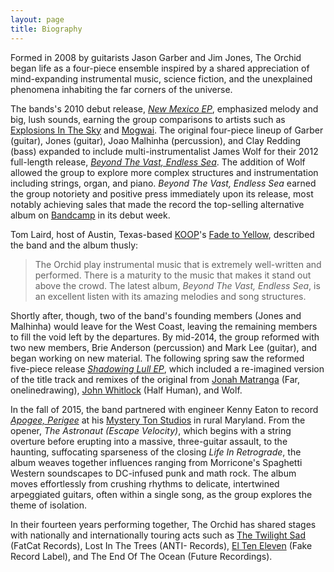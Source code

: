 ```yaml
---
layout: page
title: Biography
---
```


Formed in 2008 by guitarists Jason Garber and Jim Jones, The Orchid began life as a four-piece ensemble inspired by a shared appreciation of mind-expanding instrumental music, science fiction, and the unexplained phenomena inhabiting the far corners of the universe.

The bands's 2010 debut release, <cite>[New Mexico EP](/releases/new-mexico-ep)</cite>, emphasized melody and big, lush sounds, earning the group comparisons to artists such as [Explosions In The Sky](http://www.explosionsinthesky.com) and [Mogwai](http://www.mogwai.co.uk). The original four-piece lineup of Garber (guitar), Jones (guitar), Joao Malhinha (percussion), and Clay Redding (bass) expanded to include multi-instrumentalist James Wolf for their 2012 full-length release, <cite>[Beyond The Vast, Endless Sea](/releases/beyond-the-vast-endless-sea)</cite>. The addition of Wolf allowed the group to explore more complex structures and instrumentation including strings, organ, and piano. <cite>Beyond The Vast, Endless Sea</cite> earned the group notoriety and positive press immediately upon its release, most notably achieving sales that made the record the top-selling alternative album on [Bandcamp](https://bandcamp.com) in its debut week.

Tom Laird, host of Austin, Texas-based [KOOP](https://www.koop.org)'s [Fade to Yellow](https://fadetoyellow.com), described the band and the album thusly:

> The Orchid play instrumental music that is extremely well-written and performed. There is a maturity to the music that makes it stand out above the crowd. The latest album, <cite>Beyond The Vast, Endless Sea</cite>, is an excellent listen with its amazing melodies and song structures.

Shortly after, though, two of the band's founding members (Jones and Malhinha) would leave for the West Coast, leaving the remaining members to fill the void left by the departures. By mid-2014, the group reformed with two new members, Brie Anderson (percussion) and Mark Lee (guitar), and began working on new material. The following spring saw the reformed five-piece release <cite>[Shadowing Lull EP](/releases/shadowing-lull-ep)</cite>, which included a re-imagined version of the title track and remixes of the original from [Jonah Matranga](https://jonahmatranga.com) (Far, onelinedrawing), [John Whitlock](http://www.johnwhitlock.tv) (Half Human), and Wolf.

In the fall of 2015, the band partnered with engineer Kenny Eaton to record <cite>[Apogee, Perigee](/releases/apogee-perigee)</cite> at his [Mystery Ton Studios](https://www.facebook.com/MysteryTonStudios) in rural Maryland. From the opener, <cite>The Astronaut (Escape Velocity)</cite>, which begins with a string overture before erupting into a massive, three-guitar assault, to the haunting, suffocating sparseness of the closing <cite>Life In Retrograde</cite>, the album weaves together influences ranging from Morricone's Spaghetti Western soundscapes to DC-infused punk and math rock. The album moves effortlessly from crushing rhythms to delicate, intertwined arpeggiated guitars, often within a single song, as the group explores the theme of isolation.

In their fourteen years performing together, The Orchid has shared stages with nationally and internationally touring acts such as [The Twilight Sad](https://thetwilightsad.com) (FatCat Records), Lost In The Trees (ANTI- Records), [El Ten Eleven](https://www.elteneleven.com) (Fake Record Label), and The End Of The Ocean (Future Recordings).
